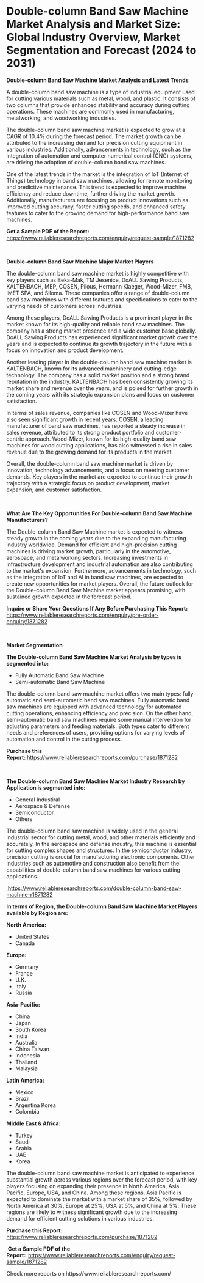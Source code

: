 <p><h1>Double-column Band Saw Machine Market Analysis and Market Size: Global Industry Overview, Market Segmentation and Forecast (2024 to 2031)</h1></p><p><strong>Double-column Band Saw Machine Market Analysis and Latest Trends</strong></p>
<p><p>A double-column band saw machine is a type of industrial equipment used for cutting various materials such as metal, wood, and plastic. It consists of two columns that provide enhanced stability and accuracy during cutting operations. These machines are commonly used in manufacturing, metalworking, and woodworking industries.</p><p>The double-column band saw machine market is expected to grow at a CAGR of 10.4% during the forecast period. The market growth can be attributed to the increasing demand for precision cutting equipment in various industries. Additionally, advancements in technology, such as the integration of automation and computer numerical control (CNC) systems, are driving the adoption of double-column band saw machines.</p><p>One of the latest trends in the market is the integration of IoT (Internet of Things) technology in band saw machines, allowing for remote monitoring and predictive maintenance. This trend is expected to improve machine efficiency and reduce downtime, further driving the market growth. Additionally, manufacturers are focusing on product innovations such as improved cutting accuracy, faster cutting speeds, and enhanced safety features to cater to the growing demand for high-performance band saw machines.</p></p>
<p><strong>Get a Sample PDF of the Report:&nbsp;</strong> <a href="https://www.reliableresearchreports.com/enquiry/request-sample/1871282">https://www.reliableresearchreports.com/enquiry/request-sample/1871282</a></p>
<p>&nbsp;</p>
<p><strong>Double-column Band Saw Machine Major Market Players</strong></p>
<p><p>The double-column band saw machine market is highly competitive with key players such as Beka-Mak, TM Jesenice, DoALL Sawing Products, KALTENBACH, MEP, COSEN, Pilous, Hermann Klaeger, Wood-Mizer, FMB, IMET SPA, and Siloma. These companies offer a range of double-column band saw machines with different features and specifications to cater to the varying needs of customers across industries.</p><p>Among these players, DoALL Sawing Products is a prominent player in the market known for its high-quality and reliable band saw machines. The company has a strong market presence and a wide customer base globally. DoALL Sawing Products has experienced significant market growth over the years and is expected to continue its growth trajectory in the future with a focus on innovation and product development.</p><p>Another leading player in the double-column band saw machine market is KALTENBACH, known for its advanced machinery and cutting-edge technology. The company has a solid market position and a strong brand reputation in the industry. KALTENBACH has been consistently growing its market share and revenue over the years, and is poised for further growth in the coming years with its strategic expansion plans and focus on customer satisfaction.</p><p>In terms of sales revenue, companies like COSEN and Wood-Mizer have also seen significant growth in recent years. COSEN, a leading manufacturer of band saw machines, has reported a steady increase in sales revenue, attributed to its strong product portfolio and customer-centric approach. Wood-Mizer, known for its high-quality band saw machines for wood cutting applications, has also witnessed a rise in sales revenue due to the growing demand for its products in the market.</p><p>Overall, the double-column band saw machine market is driven by innovation, technology advancements, and a focus on meeting customer demands. Key players in the market are expected to continue their growth trajectory with a strategic focus on product development, market expansion, and customer satisfaction.</p></p>
<p>&nbsp;</p>
<p><strong>What Are The Key Opportunities For Double-column Band Saw Machine Manufacturers?</strong></p>
<p><p>The Double-column Band Saw Machine market is expected to witness steady growth in the coming years due to the expanding manufacturing industry worldwide. Demand for efficient and high-precision cutting machines is driving market growth, particularly in the automotive, aerospace, and metalworking sectors. Increasing investments in infrastructure development and industrial automation are also contributing to the market's expansion. Furthermore, advancements in technology, such as the integration of IoT and AI in band saw machines, are expected to create new opportunities for market players. Overall, the future outlook for the Double-column Band Saw Machine market appears promising, with sustained growth expected in the forecast period.</p></p>
<p><strong>Inquire or Share Your Questions If Any Before Purchasing This Report:</strong> <a href="https://www.reliableresearchreports.com/enquiry/pre-order-enquiry/1871282">https://www.reliableresearchreports.com/enquiry/pre-order-enquiry/1871282</a></p>
<p>&nbsp;</p>
<p><strong>Market Segmentation</strong></p>
<p><strong>The Double-column Band Saw Machine Market Analysis by types is segmented into:</strong></p>
<p><ul><li>Fully Automatic Band Saw Machine</li><li>Semi-automatic Band Saw Machine</li></ul></p>
<p><p>The double-column band saw machine market offers two main types: fully automatic and semi-automatic band saw machines. Fully automatic band saw machines are equipped with advanced technology for automated cutting operations, enhancing efficiency and precision. On the other hand, semi-automatic band saw machines require some manual intervention for adjusting parameters and feeding materials. Both types cater to different needs and preferences of users, providing options for varying levels of automation and control in the cutting process.</p></p>
<p><strong>Purchase this Report:&nbsp;</strong><a href="https://www.reliableresearchreports.com/purchase/1871282">https://www.reliableresearchreports.com/purchase/1871282</a></p>
<p>&nbsp;</p>
<p><strong>The Double-column Band Saw Machine Market Industry Research by Application is segmented into:</strong></p>
<p><ul><li>General Industiral</li><li>Aerospace & Defense</li><li>Semiconductor</li><li>Others</li></ul></p>
<p><p>The double-column band saw machine is widely used in the general industrial sector for cutting metal, wood, and other materials efficiently and accurately. In the aerospace and defense industry, this machine is essential for cutting complex shapes and structures. In the semiconductor industry, precision cutting is crucial for manufacturing electronic components. Other industries such as automotive and construction also benefit from the capabilities of double-column band saw machines for various cutting applications.</p></p>
<p><a href="https://www.reliableresearchreports.com/double-column-band-saw-machine-r1871282">&nbsp;https://www.reliableresearchreports.com/double-column-band-saw-machine-r1871282</a></p>
<p><strong>In terms of Region, the Double-column Band Saw Machine Market Players available by Region are:</strong></p>
<p>
    <p> <strong> North America: </strong>
        <ul>
            <li>United States</li>
            <li>Canada</li>
        </ul>
        </p> 
    <p> <strong> Europe: </strong>
        <ul>
            <li>Germany</li>
            <li>France</li>
            <li>U.K.</li>
            <li>Italy</li>
            <li>Russia</li>
        </ul>
        </p> 
    <p> <strong> Asia-Pacific: </strong>
        <ul>
            <li>China</li>
            <li>Japan</li>
            <li>South Korea</li>
            <li>India</li>
            <li>Australia</li>
            <li>China Taiwan</li>
            <li>Indonesia</li>
            <li>Thailand</li>
            <li>Malaysia</li>
        </ul>
        </p> 
    <p> <strong> Latin America: </strong>
        <ul>
            <li>Mexico</li>
            <li>Brazil</li>
            <li>Argentina Korea</li>
            <li>Colombia</li>
        </ul>
        </p> 
    <p> <strong> Middle East & Africa: </strong>
        <ul>
            <li>Turkey</li>
            <li>Saudi</li>
            <li>Arabia</li>
            <li>UAE</li>
            <li>Korea</li>
        </ul>
    </p>
    </p>
<p><p>The double-column band saw machine market is anticipated to experience substantial growth across various regions over the forecast period, with key players focusing on expanding their presence in North America, Asia Pacific, Europe, USA, and China. Among these regions, Asia Pacific is expected to dominate the market with a market share of 35%, followed by North America at 30%, Europe at 25%, USA at 5%, and China at 5%. These regions are likely to witness significant growth due to the increasing demand for efficient cutting solutions in various industries.</p></p>
<p><strong>Purchase this Report: </strong><a href="https://www.reliableresearchreports.com/purchase/1871282">https://www.reliableresearchreports.com/purchase/1871282</a></p>
<p>&nbsp;<strong>Get a Sample PDF of the Report:&nbsp;&nbsp;</strong><a href="https://www.reliableresearchreports.com/enquiry/request-sample/1871282">https://www.reliableresearchreports.com/enquiry/request-sample/1871282</a></p>
<p><strong></strong></p>
<p>Check more reports on https://www.reliableresearchreports.com/</p>